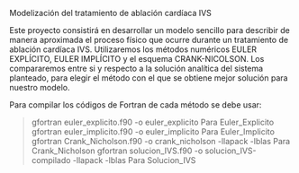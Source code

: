 Modelización del tratamiento de ablación cardíaca IVS

Este proyecto consistirá en desarrollar un modelo sencillo para describir de manera aproximada el proceso físico que ocurre durante un tratamiento de ablación cardíaca IVS. 
Utilizaremos los métodos numéricos EULER EXPLÍCITO, EULER IMPLÍCITO y el esquema CRANK-NICOLSON. Los compararemos entre si y respecto a la solución analítica del sistema planteado, 
para elegir el método con el que se obtiene mejor solución para nuestro modelo.

Para compilar los códigos de Fortran de cada método se debe usar:

> gfortran euler_explicito.f90 -o euler_explicito
Para Euler_Explicito
> gfortran euler_implicito.f90 -o euler_implicito
Para Euler_Implicito
> gfortran Crank_Nicholson.f90 -o crank_nicholson -llapack -lblas
Para Crank_Nicholson
> gfortran solucion_IVS.f90 -o solucion_IVS-compilado -llapack -lblas
Para Solucion_IVS
